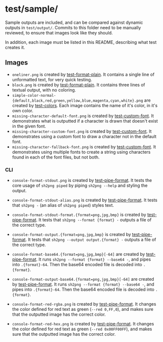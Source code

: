 # test/sample/

Sample outputs are included, and can be compared against dynamic outputs in `test/output/`.
Commits to this folder need to be manually reviewed, to ensure that images look like they should.

In addition, each image must be listed in this README, describing what test creates it.

## Images

- `oneliner.png`
  is created by [test-format-plain].
  It contains a single line of unformatted text, for very quick testing.
- `block.png`
  is created by [test-format-plain].
  It contains three lines of textual output, with no coloring.
- `simple-color-normal-{default,black,red,green,yellow,blue,magenta,cyan,white}.png`
  are created by [test-colors].
  Each image contains the name of it's color, in it's own color.
- `missing-character-default-font.png`
  is created by [test-custom-font].
  It demonstrates what is outputted if a character is drawn that doesn't exist in the given font.
- `missing-character-custom-font.png`
  is created by [test-custom-font].
  It demonstrates using a custom font to draw a character not in the default font.
- `missing-character-fallback-font.png`
  is created by [test-custom-font].
  It demonstrates using multiple fonts to create a string using characters found in each of the font files, but not both.

### CLI

- `console-format-stdout.png`
  is created by [test-pipe-format].
  It tests the core usage of `sh2png piped` by piping `sh2png --help` and styling the output.
- `console-format-stdout-alias.png`
  is created by [test-pipe-format].
  It tests that `sh2png -` (an alias of `sh2png piped`) styles text.
- `console-format-stdout-format.{format=png,jpg,bmp}`
  is created by [test-pipe-format].
  It tests that `sh2png --format {format} -` outputs a file of the correct type.
- `console-format-output.{format=png,jpg,bmp}`
  is created by [test-pipe-format].
  It tests that `sh2png --output output.{format} -` outputs a file of the correct type.
- `console-format-base64.{format=png,jpg,bmp}[-64]`
  are created by [test-pipe-format].
  It runs `sh2png --format {format} --base64 -`, and pipes into `.{format}-64`.
  Then the base64 encoded file is decoded into `.{format}`.
- `console-format-output-base64.{format=png,jpg,bmp}[-64]`
  are created by [test-pipe-format].
  It runs `sh2png --format {format} --base64 -`, and pipes into `.{format}-64`.
  Then the base64 encoded file is decoded into `.{format}`.
- `console-format-red-rgba.png`
  is created by [test-pipe-format].
  It changes the color defined for red text as green (`--red 0,FF,0`), and makes sure that the outputted image has the
  correct color.
- `console-format-red-hex.png`
  is created by [test-pipe-format].
  It changes the color defined for red text as green (`--red 0x00FF00FF`), and makes sure that the outputted image has
  the correct color.
  
  [test-pipe-format]: ../test-pipe-format.coffee
  [test-custom-font]: ../test-custom-font.coffee
  [test-format-plain]: ../test-format-plain.coffee
  [test-colors]: ../test-colors.coffee
